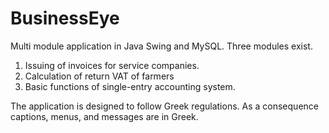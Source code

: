 # BusinessEye
Multi module application in Java Swing and MySQL.
Three modules exist.

1. Issuing of invoices for service companies.
2. Calculation of return VAT of farmers
3. Basic functions of single-entry accounting system.

The application is designed to follow Greek regulations.
As a consequence captions, menus, and messages are in Greek.
